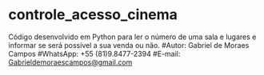 # controle_acesso_cinema
Código desenvolvido em Python para ler o número de uma sala e lugares e informar se será possível a sua venda ou não.
#Autor: Gabriel de Moraes Campos
#WhatsApp: +55 (81)9.8477-2394
#E-mail: Gabrieldemoraescampos@gmail.com
#
